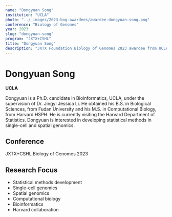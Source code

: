 ```yaml
---
name: "Dongyuan Song"
institution: "UCLA"
photo: "../_images/2023-bog-awardees/awardee-dongyuan-song.png"
conference: "Biology of Genomes"
year: 2023
slug: "dongyuan-song"
program: "JXTX+CSHL"
title: "Dongyuan Song"
description: "JXTX Foundation Biology of Genomes 2023 awardee from UCLA"
---
```


# Dongyuan Song

**UCLA**

Dongyuan is a Ph.D. candidate in Bioinformatics, UCLA, under the supervision of Dr. Jingyi Jessica Li. He obtained his B.S. in Biological Sciences, from Fudan University and his M.S. in Computational Biology, from Harvard HSPH. He is currently visiting the Harvard Department of Statistics. Dongyuan is interested in developing statistical methods in single-cell and spatial genomics.

## Conference
JXTX+CSHL Biology of Genomes 2023

## Research Focus
- Statistical methods development
- Single-cell genomics
- Spatial genomics
- Computational biology
- Bioinformatics
- Harvard collaboration